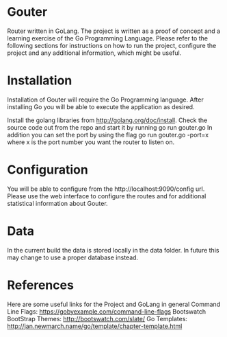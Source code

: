 Gouter
======

Router written in GoLang. The project is written as a proof of concept and a learning exercise of the Go Programming Language.
Please refer to the following sections for instructions on how to run the project, configure the project and any additional information,
which might be useful.

Installation
============

Installation of Gouter will require the Go Programming language. After installing Go you will be able to execute the application
as desired.

Install the golang libraries from http://golang.org/doc/install. Check the source code out from the repo and start it by running
	go run gouter.go
In addition you can set the port by using the flag
    go run gouter.go -port=x
where x is the port number you want the router to listen on.

Configuration
=============

You will be able to configure from the http://localhost:9090/config url. Please use the web interface to configure the routes
and for additional statistical information about Gouter.

Data
====

In the current build the data is stored locally in the data folder. In future this may change to use a proper database instead.

References
==========

Here are some useful links for the Project and GoLang in general
Command Line Flags: https://gobyexample.com/command-line-flags
Bootswatch BootStrap Themes: http://bootswatch.com/slate/
Go Templates: http://jan.newmarch.name/go/template/chapter-template.html